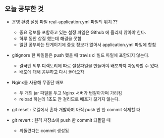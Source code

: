 오늘 공부한 것
-

- 운영 환경 설정 파일 real-application.yml 파일의 위치 ??
  - 중요 정보를 포함하고 있는 설정 파일은 Github 에 올리지 않아야 한다.
  - 하루 동안 삽질 했는데 해결을 못함
  - 일단 공부하는 단계이기에 중요 정보가 없어서 application.yml 파일에 합침


- gitignore 한 파일들은 push 했을 때 travis ci 빌드 파일에 포함되지 않는다.
  - 결국엔 외부 디렉토리에 따로 설정파일을 만들어야 배포까지 자동화할 수 있다.
  - 배포에 대해 공부하고 다시 돌아오자


- Nginx를 사용해 무중단 배포
  - 두 개의 jar 파일을 두고 Nginx 서버가 번갈아가며 가리킴
  - reload 하는데 1초도 안 걸리므로 배포가 끊기지 않는다.


- git reset : 로컬에서 혼자 개발하며 아직 push 안 한 commit 삭제할 때
- git revert : 원격 저장소에 push 한 commit 되돌릴 때 
  - 되돌렸다는 commit 생성됨